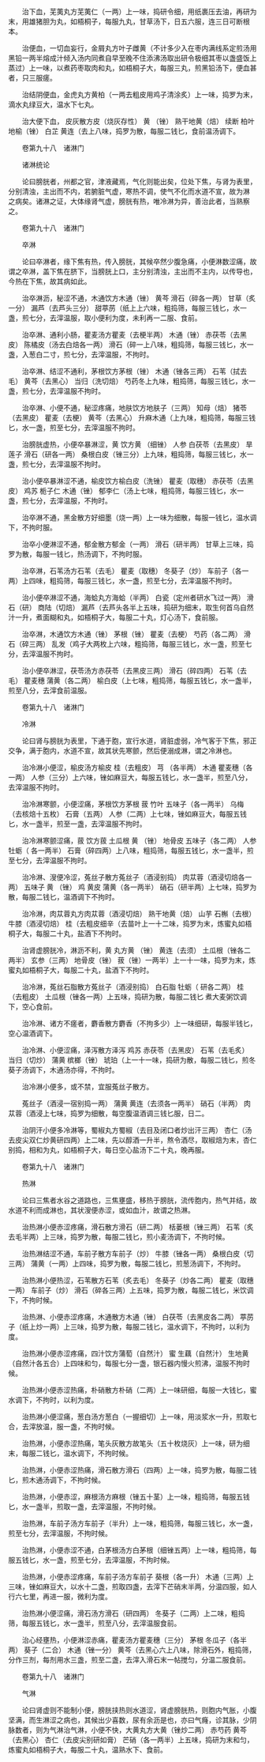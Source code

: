 <!-- { "loadSidebar": true } -->
　　治下血，芜荑丸方芜荑仁（一两）上一味，捣研令细，用纸裹压去油，再研为末，用雄猪胆为丸，如梧桐子，每服九丸，甘草汤下，日五六服，连三日可断根本。

　　治便血，一切血妄行，金屑丸方叶子雌黄（不计多少入在枣内满线系定煎汤用黑铅一两半熔成汁倾入汤内同煮自早至晚不住添沸汤取出研令极细其枣以盏盛饭上蒸过）上一味，以煮药枣取肉和丸，如梧桐子大，每服三丸，煎黑铅汤下，便血甚者，只三服瘥。

　　治结阴便血，金虎丸方黄柏（一两去粗皮用鸡子清涂炙）上一味，捣罗为末，滴水丸绿豆大，温水下七丸。

　　治大便下血， 皮灰散方皮（烧灰存性） 黄 （锉） 熟干地黄（焙） 续断 柏叶 地榆（锉） 白芷 黄连（去上八味，捣罗为散，每服二钱匕，食前温汤调下。

　　卷第九十八　诸淋门

　　诸淋统论

　　论曰膀胱者，州都之官，津液藏焉，气化则能出矣，位处下焦，与肾为表里，分别清浊，主出而不内，若腑脏气虚，寒热不调，使气不化而水道不宣，故为淋 之病矣。诸淋之证，大体缘肾气虚，膀胱有热，唯冷淋为异，善治此者，当熟察之。

　　卷第九十八　诸淋门

　　卒淋

　　论曰卒淋者，缘下焦有热，传入膀胱，其候卒然少腹急痛，小便淋数涩痛，故谓之卒淋，盖下焦在脐下，当膀胱上口，主分别清浊，主出而不主内，以传导也，今热在下焦，故其病如此。

　　治卒淋沥，秘涩不通，木通饮方木通（锉） 黄芩 滑石（碎各一两） 甘草（炙一分） 漏芦（去芦头三分） 甜葶苈（纸上上六味，粗捣筛，每服三钱匕，水一盏，煎七分，去滓温服，取小便利为度，未利再一二服、食前。

　　治卒淋、通利小肠，瞿麦汤方瞿麦（去梗半两） 木通（锉） 赤茯苓（去黑皮） 陈橘皮（汤去白焙各一两） 滑石（碎一上八味，粗捣筛，每服三钱匕，水一盏，入葱白二寸，煎七分，去滓温服，不拘时。

　　治卒淋、结涩不通利，茅根饮方茅根（锉） 木通（锉各三两） 石苇（拭去毛） 黄芩（去黑心） 当归（洗切焙） 芍药冬上九味，粗捣筛，每服三钱匕，水一盏，煎七分，去滓温服不拘时。

　　治卒淋、小便不通，秘涩疼痛，地肤饮方地肤子（三两） 知母（焙） 猪苓（去黑皮） 瞿麦（去梗） 黄芩（去黑心） 升麻木通（上九味，粗捣筛，每服三钱匕，水一盏，煎至七分，去滓温服不拘时。

　　治膀胱虚热，小便卒暴淋涩，黄 饮方黄 （细锉） 人参 白茯苓（去黑皮） 旱莲子 滑石（研各一两） 桑根白皮（锉三分）上九味，粗捣筛，每服三钱匕，水一盏，煎七分，去滓温服不拘时。

　　治小便卒暴淋涩不通，榆皮饮方榆白皮（洗锉） 瞿麦（取穗） 赤茯苓（去黑皮） 鸡苏 栀子仁 木通（锉） 郁李仁（汤上七味，粗捣筛，每服三钱匕，水一盏，煎七分，去滓温服，不拘时。

　　治卒淋不通，黑金散方好细墨（烧一两）上一味为细散，每服一钱匕，温水调下，不拘时服。

　　治卒小便淋涩不通，郁金散方郁金（一两） 滑石（研半两） 甘草上三味，捣罗为散，每服一钱匕，热汤调下，不拘时服。

　　治卒淋，石苇汤方石苇（去毛） 瞿麦（取穗） 冬葵子（炒） 车前子（各一两）上四味，粗捣筛，每服三钱匕，水一盏，煎至七分，去滓温服不拘时。

　　治小便卒淋涩不通，海蛤丸方海蛤（半两） 白瓷（定州者研水飞过一两） 滑石（研） 商陆（切焙） 漏芦（去芦头各半上五味，捣研为细末，取生何首乌自然汁一升，煮面糊和丸，如梧桐子大，每服二十丸，灯心汤下，食前服。

　　治卒淋，木通饮方木通（锉） 茅根（锉） 瞿麦（去梗） 芍药（各二两） 滑石（碎三两） 乱发（鸡子大两枚上六味，粗捣筛，每服三钱匕，水一盏，煎至七分，去滓温服不拘时。

　　治小便卒淋涩，茯苓汤方赤茯苓（去黑皮三两） 滑石（碎四两） 石苇（去毛） 瞿麦穗 蒲黄（各二两） 榆白皮（上七味，粗捣筛，每服五钱匕，水一盏半，煎至八分，去滓食前温服。

　　卷第九十八　诸淋门

　　冷淋

　　论曰肾与膀胱为表里，下通于胞，宣行水道，肾脏虚弱，冷气客于下焦，邪正交争，满于胞内，水道不宣，故其状先寒颤，然后便溺成淋，谓之冷淋也。

　　治冷淋小便涩，榆皮汤方榆皮 桂（去粗皮） 芎 （各半两） 木通 瞿麦穗（各一两） 人参（三分）上六味，锉如麻豆大，每服五钱匕，水一盏半，煎至八分，去滓温服不拘时。

　　治冷淋寒颤，小便涩痛，茅根饮方茅根 菝 竹叶 五味子（各一两半） 乌梅（去核焙十五枚） 石膏（五两） 人参（二两）上七味，锉如麻豆大，每服五钱匕，水一盏半，煎至一盏，去滓温服不拘时。

　　治冷淋寒颤涩痛，菝 饮方菝 土瓜根 黄 （锉） 地骨皮 五味子（各二两） 人参 牡蛎（ 各一两半） 石膏（碎四两）上八味，粗捣筛，每服五钱匕，水一盏半，煎至七分，去滓温服不拘时。

　　治冷淋、溲便冷涩，菟丝子散方菟丝子（酒浸别捣） 肉苁蓉（酒浸切焙各一两） 五味子 黄 （锉） 鸡 黄皮 蒲黄（各一两半） 硝石（研半两）上七味，捣罗为散，每服二钱匕，温酒调下不拘时。

　　治冷淋，肉苁蓉丸方肉苁蓉（酒浸切焙） 熟干地黄（焙） 山芋 石槲（去根） 牛膝（酒浸切焙） 桂（去粗皮细辛（去苗叶上一十二味，捣罗为末，炼蜜丸如梧桐子大，每服二十丸，盐酒下不拘时。

　　治肾虚膀胱冷，淋沥不利，黄 丸方黄 （锉） 黄连（去须） 土瓜根（锉各二两半） 玄参（三两） 地骨皮（锉） 菝（锉）一两半）上一十一味，捣罗为末，炼蜜丸如梧桐子大，每服二十丸，盐酒下不拘时。

　　治冷淋，菟丝石脂散方菟丝子（酒浸别捣） 白石脂 牡蛎（ 研各二两） 桂（去粗皮） 土瓜根（锉各一两）上五味，捣研为散，每服二钱匕 煮大麦粥饮调下，空心食前。

　　治冷淋、诸方不瘥者，麝香散方麝香（不拘多少）上一味细研，每服半钱匕，空心温酒调下。

　　治冷淋、小便涩痛，泽泻散方泽泻 鸡苏 赤茯苓（去黑皮） 石苇（去毛炙） 当归（切炒） 蒲黄 槟榔（锉） 琥珀（上一十一味，捣研为散，每服二钱匕，煎冬葵子汤调下，木通汤亦得，不拘时。

　　治冷淋小便多，或不禁，宜服菟丝子散方。

　　菟丝子（酒浸一宿别捣一两） 蒲黄 黄连（去须各一两半） 硝石（半两） 肉苁蓉（酒浸上七味，捣罗为细散，每空腹温酒调三钱匕服，日二。

　　治阴汗小便多冷淋等，蜀椒丸方蜀椒（去目及闭口者炒出汗三两） 杏仁（汤去皮尖双仁炒黄研四两）上二味，先以醇酒一升半，熬令酒尽，取椒焙为末，杏仁别捣，相和为丸，如梧桐子大，每日空心盐汤下二十丸，晚再服。

　　卷第九十八　诸淋门

　　热淋

　　论曰三焦者水谷之道路也，三焦壅盛，移热于膀胱，流传胞内，热气并结，故水道不利而成淋也，其状溲便赤涩，或如血汁，故谓之热淋。

　　治热淋小便赤涩疼痛，滑石散方滑石（研二两） 栝蒌根（锉三两） 石苇（炙去毛半两）上三味，捣罗为散，每服二钱匕，煎小麦汤调下，不拘时候。

　　治热淋结涩不通，车前子散方车前子（炒） 牛膝（锉各一两） 桑根白皮（切三两） 蒲黄（一两）上四味，捣罗为散，每服二钱匕，煎葱汤调下，不拘时。

　　治热淋小便热涩，石苇散方石苇（炙去毛） 冬葵子（炒各二两） 瞿麦（取穗一两） 车前子（炒） 滑石（碎各三两）上五味，捣罗为散，每服二钱匕，米饮调下，不拘时候。

　　治热淋、小便赤涩疼痛，木通散方木通（锉） 白茯苓（去黑皮各二两） 葶苈子（纸上炒一两）上三味，捣罗为散，每服二钱匕，温水调下，不拘时，以利为度。

　　治热淋小便赤涩疼痛，四汁饮方蒲萄（自然汁） 蜜 生藕（自然汁） 生地黄（自然汁各五合）上四味和匀，每服七分一盏，银石器内慢火煎沸，温服不拘时候。

　　治热淋小便赤涩热痛，朴硝散方朴硝（二两）上一味研细，每服一大钱匕，蜜水调下，不拘时，以利为度。

　　治热淋小便涩痛，葱白汤方葱白（一握细切）上一味，用淡浆水一升，煎取七合，去滓放温，服一盏，不拘时候。

　　治热淋，小便赤涩热痛，笔头灰散方故笔头（五十枚烧灰）上一味，研为细末，每服二钱匕，温水调下，不拘时候。

　　治热淋，小便赤涩热痛，滑石散方滑石（四两）上一味，捣罗为散，每服二钱匕，煎木通汤调下，不拘时候。

　　治热淋，小便赤涩，麻根汤方麻根（锉五十茎）上一味，粗捣筛，每服五钱匕，水一盏半，煎取一盏，去滓温服，不拘时候。

　　治热淋，车前子汤方车前子（半升）上一味，粗捣筛，每服三钱匕，水一盏，煎至七分，去滓温服，不拘时候。

　　治热淋，小便赤涩不通，白茅根汤方白茅根（细锉五两）上一味，粗捣筛，每服五钱匕，水一盏，煎至七分，去滓温服，不拘时候。

　　治热淋，小便赤涩疼痛，车前子汤方车前子 葵根（各一升） 木通（三两）上三味，锉如麻豆大，以水十二盏，煎取四盏，去滓下芒硝末半两，分温四服，如人行六七里，再进一服，微利为度。

　　治热淋小便涩痛，滑石汤方滑石（研四两） 冬葵子（二两）上二味，粗捣筛，每服五钱匕，水一盏半，煎至八分，去滓温服食前。

　　治心经壅热，小便淋涩赤痛，瞿麦汤方瞿麦穗（三分） 茅根 冬瓜子（各半两） 葵子（二合） 木通（锉一分） 黄芩（去黑心六上八味，除滑石外，粗捣筛，分作三剂，每剂用水三盏，煎至二盏，去滓入滑石末一帖搅匀，分温二服食前。

　　卷第九十八　诸淋门

　　气淋

　　论曰肾虚则不能制小便，膀胱挟热则水道涩，肾虚膀胱热，则胞内气胀，小腹坚满，而生淋涩之病也，其候出少喜数，尿有余沥是也，亦曰气癃，诊其脉，少阴脉数者，则为气淋治气淋，小便不快，大黄丸方大黄（锉炒二两） 赤芍药 黄芩（去黑心） 杏仁（去皮尖别研如膏） 芒硝（各一两半）上五味，捣研为末和匀，炼蜜丸如梧桐子大，每服二十丸，温熟水下、食前。

